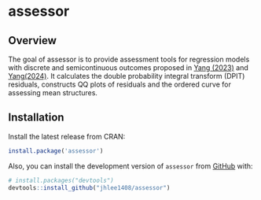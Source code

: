 
<!-- README.md is generated from README.Rmd. Please edit that file -->

# assessor

## Overview

The goal of assessor is to provide assessment tools for regression
models with discrete and semicontinuous outcomes proposed in [Yang
(2023)](https://arxiv.org/pdf/2308.15596.pdf) and
[Yang(2024)](https://arxiv.org/pdf/2401.06347.pdf). It calculates the
double probability integral transform (DPIT) residuals, constructs QQ
plots of residuals and the ordered curve for assessing mean structures.

## Installation

Install the latest release from CRAN:

``` r
install.package('assessor')
```

Also, you can install the development version of `assessor` from
[GitHub](https://github.com/jhlee1408/assessor) with:

``` r
# install.packages("devtools")
devtools::install_github("jhlee1408/assessor")
```
